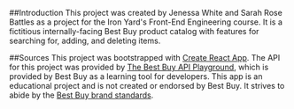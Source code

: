 ##Introduction
This project was created by Jenessa White and Sarah Rose Battles as a project for the Iron Yard's Front-End Engineering course. It is a fictitious internally-facing Best Buy product catalog with features for searching for, adding, and deleting items.

##Sources
This project was bootstrapped with [Create React App](https://github.com/facebookincubator/create-react-app).
The API for this project was provided by [The Best Buy API Playground](https://github.com/bestbuy/api-playground), which is provided by Best Buy as a learning tool for developers. This app is an educational project and is not created or endorsed by Best Buy. It strives to abide by the [Best Buy brand standards](https://developer.bestbuy.com/legal#brandingGuidelines).

